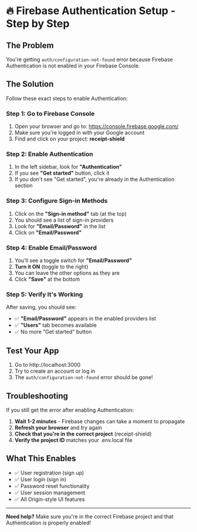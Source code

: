 # 🔥 Firebase Authentication Setup - Step by Step

## The Problem
You're getting `auth/configuration-not-found` error because Firebase Authentication is not enabled in your Firebase Console.

## The Solution
Follow these exact steps to enable Authentication:

### Step 1: Go to Firebase Console
1. Open your browser and go to: https://console.firebase.google.com/
2. Make sure you're logged in with your Google account
3. Find and click on your project: **receipt-shield**

### Step 2: Enable Authentication
1. In the left sidebar, look for **"Authentication"**
2. If you see **"Get started"** button, click it
3. If you don't see "Get started", you're already in the Authentication section

### Step 3: Configure Sign-in Methods
1. Click on the **"Sign-in method"** tab (at the top)
2. You should see a list of sign-in providers
3. Look for **"Email/Password"** in the list
4. Click on **"Email/Password"**

### Step 4: Enable Email/Password
1. You'll see a toggle switch for **"Email/Password"**
2. **Turn it ON** (toggle to the right)
3. You can leave the other options as they are
4. Click **"Save"** at the bottom

### Step 5: Verify It's Working
After saving, you should see:
- ✅ **"Email/Password"** appears in the enabled providers list
- ✅ **"Users"** tab becomes available
- ✅ No more "Get started" button

## Test Your App
1. Go to http://localhost:3000
2. Try to create an account or log in
3. The `auth/configuration-not-found` error should be gone!

## Troubleshooting
If you still get the error after enabling Authentication:

1. **Wait 1-2 minutes** - Firebase changes can take a moment to propagate
2. **Refresh your browser** and try again
3. **Check that you're in the correct project** (receipt-shield)
4. **Verify the project ID** matches your .env.local file

## What This Enables
- ✅ User registration (sign up)
- ✅ User login (sign in)
- ✅ Password reset functionality
- ✅ User session management
- ✅ All Origin-style UI features

---
**Need help?** Make sure you're in the correct Firebase project and that Authentication is properly enabled!
